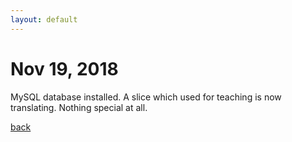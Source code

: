 ```yaml
---
layout: default
---
```


# Nov 19, 2018
  
MySQL database installed. A slice which used for teaching is now translating.
Nothing special at all.

[back](/)
